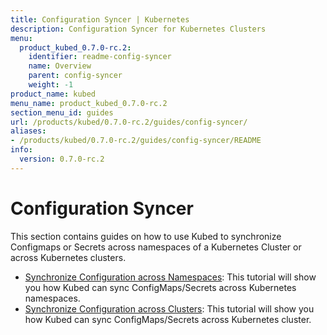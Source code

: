 ```yaml
---
title: Configuration Syncer | Kubernetes
description: Configuration Syncer for Kubernetes Clusters
menu:
  product_kubed_0.7.0-rc.2:
    identifier: readme-config-syncer
    name: Overview
    parent: config-syncer
    weight: -1
product_name: kubed
menu_name: product_kubed_0.7.0-rc.2
section_menu_id: guides
url: /products/kubed/0.7.0-rc.2/guides/config-syncer/
aliases:
- /products/kubed/0.7.0-rc.2/guides/config-syncer/README
info:
  version: 0.7.0-rc.2
---
```


# Configuration Syncer

This section contains guides on how to use Kubed to synchronize Configmaps or Secrets across namespaces of a Kubernetes Cluster or across Kubernetes clusters.

- [Synchronize Configuration across Namespaces](/products/kubed/0.7.0-rc.2/guides/config-syncer/intra-cluster): This tutorial will show you how Kubed can sync ConfigMaps/Secrets across Kubernetes namespaces.
- [Synchronize Configuration across Clusters](/products/kubed/0.7.0-rc.2/guides/config-syncer/inter-cluster): This tutorial will show you how Kubed can sync ConfigMaps/Secrets across Kubernetes cluster.
